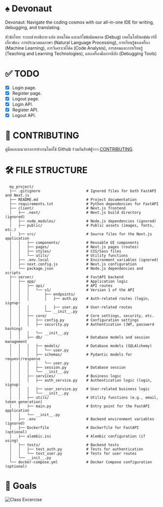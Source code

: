 # ♠️ Devonaut 
Devonaut: Navigate the coding cosmos with our all-in-one IDE for writing, debugging, and translating.

หัวข้อไทย: ระบบช่วยอธิบาย แปล สอนโค้ด และแก้ไขข้อผิดพลาด (Debug)
เทคโนโลยีซอฟต์แวร์ที่เกี่ยวข้อง: การประมวลผลภาษา (Natural Language Processing), การเรียนรู้ของเครื่อง (Machine Learning), การวิเคราะห์โค้ด (Code Analysis), การสอนและการเรียนรู้ (Teaching and Learning Technologies), และเครื่องมือการดีบัก (Debugging Tools)

# ✅ TODO 
- [x] Login page.
- [x] Register page.
- [x] Logout page.
- [x] Login API.
- [x] Register API.
- [x] Logout API.

# 👥 CONTRIBUTING
คู่มือและแนวทางการทำงานโดยใช้ Github ร่วมกันฮ้าฟฟู่ววว [CONTRIBUTING](CONTRIBUTING.md).

# 🛠️ FILE STRUCTURE
```
  my_project/
  ├── .gitignore                     # Ignored files for both FastAPI and Next.js
  ├── README.md                      # Project documentation
  ├── requirements.txt               # Python dependencies for FastAPI
  ├── client/                        # Next.js frontend
  │   ├── .next/                     # Next.js build directory (ignored)
  │   ├── node_modules/              # Node.js dependencies (ignored)
  │   ├── public/                    # Public assets (images, fonts, etc.)
  │   ├── src/                       # Source files for the Next.js application
  │   │   ├── components/            # Reusable UI components
  │   │   ├── pages/                 # Next.js pages (routes)
  │   │   ├── styles/                # CSS/Sass files
  │   │   └── utils/                 # Utility functions
  │   ├── .env.local                 # Environment variables (ignored)
  │   ├── next.config.js             # Next.js configuration
  │   └── package.json               # Node.js dependencies and scripts
  ├── server/                        # FastAPI backend
  │   ├── app/                       # Application logic
  │   │   ├── api/                   # API routes
  │   │   │   └── v1/                # Version 1 of the API
  │   │   │       ├── endpoints/
  │   │   │       │   ├── auth.py    # Auth-related routes (login, signup)
  │   │   │       │   ├── user.py    # User-related routes
  │   │   │       └── __init__.py
  │   │   ├── core/                  # Core settings, security, etc.
  │   │   │   ├── config.py          # Configuration settings
  │   │   │   ├── security.py        # Authentication (JWT, password hashing)
  │   │   │   └── __init__.py
  │   │   ├── db/                    # Database models and session management
  │   │   │   ├── models/            # Database models (SQLAlchemy)
  │   │   │   │   └── user.py
  │   │   │   ├── schemas/           # Pydantic models for request/response
  │   │   │   │   └── user.py
  │   │   │   ├── session.py         # Database session
  │   │   │   └── __init__.py
  │   │   ├── services/              # Business logic
  │   │   │   ├── auth_service.py    # Authentication logic (login, signup)
  │   │   │   ├── user_service.py    # User-related business logic
  │   │   │   └── __init__.py
  │   │   ├── utils/                 # Utility functions (e.g., email, token generation)
  │   │   ├── main.py                # Entry point for the FastAPI application
  │   │   └── __init__.py
  │   ├── .env                       # Backend environment variables (ignored)
  │   ├── Dockerfile                 # Dockerfile for FastAPI (optional)
  │   ├── alembic.ini                # Alembic configuration (if using)
  │   ├── tests/                     # Backend tests
  │   │   ├── test_auth.py           # Tests for authentication
  │   │   └── test_user.py           # Tests for user routes
  │   └── __init__.py
  └── docker-compose.yml             # Docker Compose configuration (optional)
```

# 🎯 Goals
![Class Excercise](https://github.com/user-attachments/assets/e1820560-bcfb-4562-83a0-78a2626d1199)
